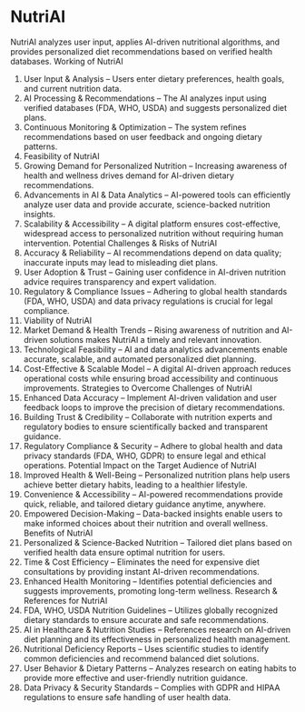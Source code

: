 # NutriAI
NutriAI analyzes user input, applies AI-driven nutritional algorithms, and provides personalized diet recommendations based on verified health databases.
Working of NutriAI
1. User Input & Analysis – Users enter dietary preferences, health goals, and current nutrition data.
2. AI Processing & Recommendations – The AI analyzes input using verified databases (FDA, WHO, USDA) and suggests personalized diet plans.
3. Continuous Monitoring & Optimization – The system refines recommendations based on user feedback and ongoing dietary patterns.
4.  Feasibility of NutriAI
1. Growing Demand for Personalized Nutrition – Increasing awareness of health and wellness drives demand for AI-driven dietary recommendations.
2. Advancements in AI & Data Analytics – AI-powered tools can efficiently analyze user data and provide accurate, science-backed nutrition insights.
3. Scalability & Accessibility – A digital platform ensures cost-effective, widespread access to personalized nutrition without requiring human intervention. Potential Challenges & Risks of NutriAI
1. Accuracy & Reliability – AI recommendations depend on data quality; inaccurate inputs may lead to misleading diet plans.
2. User Adoption & Trust – Gaining user confidence in AI-driven nutrition advice requires transparency and expert validation.
3. Regulatory & Compliance Issues – Adhering to global health standards (FDA, WHO, USDA) and data privacy regulations is crucial for legal compliance.
4.  Viability of NutriAI
1. Market Demand & Health Trends – Rising awareness of nutrition and AI-driven solutions makes NutriAI a timely and relevant innovation.
2. Technological Feasibility – AI and data analytics advancements enable accurate, scalable, and automated personalized diet planning.
3. Cost-Effective & Scalable Model – A digital AI-driven approach reduces operational costs while ensuring broad accessibility and continuous improvements.
Strategies to Overcome Challenges of NutriAI
1. Enhanced Data Accuracy – Implement AI-driven validation and user feedback loops to improve the precision of dietary recommendations.
2. Building Trust & Credibility – Collaborate with nutrition experts and regulatory bodies to ensure scientifically backed and transparent guidance.
3. Regulatory Compliance & Security – Adhere to global health and data privacy standards (FDA, WHO, GDPR) to ensure legal and ethical operations.
Potential Impact on the Target Audience of NutriAI
1. Improved Health & Well-Being – Personalized nutrition plans help users achieve better dietary habits, leading to a healthier lifestyle.
2. Convenience & Accessibility – AI-powered recommendations provide quick, reliable, and tailored dietary guidance anytime, anywhere.
3. Empowered Decision-Making – Data-backed insights enable users to make informed choices about their nutrition and overall wellness.
Benefits of NutriAI
1. Personalized & Science-Backed Nutrition – Tailored diet plans based on verified health data ensure optimal nutrition for users.
2. Time & Cost Efficiency – Eliminates the need for expensive diet consultations by providing instant AI-driven recommendations.
3. Enhanced Health Monitoring – Identifies potential deficiencies and suggests improvements, promoting long-term wellness.
Research & References for NutriAI
1. FDA, WHO, USDA Nutrition Guidelines – Utilizes globally recognized dietary standards to ensure accurate and safe recommendations.
2. AI in Healthcare & Nutrition Studies – References research on AI-driven diet planning and its effectiveness in personalized health management.
3. Nutritional Deficiency Reports – Uses scientific studies to identify common deficiencies and recommend balanced diet solutions.
4. User Behavior & Dietary Patterns – Analyzes research on eating habits to provide more effective and user-friendly nutrition guidance.
5. Data Privacy & Security Standards – Complies with GDPR and HIPAA regulations to ensure safe handling of user health data.
